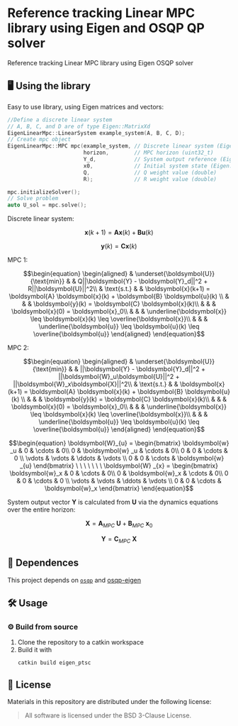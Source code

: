 # Reference tracking Linear MPC library using Eigen and OSQP QP solver
Reference tracking Linear MPC library using Eigen OSQP solver 

## 🖥️ Using the library

Easy to use library, using Eigen matrices and vectors:

```cpp
//Define a discrete linear system 
// A, B, C, and D are of type Eigen::MatrixXd
EigenLinearMpc::LinearSystem example_system(A, B, C, D); 
// Create mpc object
EigenLinearMpc::MPC mpc(example_system, // Discrete linear system (EigenLinearMpc::LinearSystem)
                        horizon,        // MPC horizon (uint32_t)
                        Y_d,            // System output reference (Eigen::VectorXd)
                        x0,             // Initial system state (Eigen::VectorXd)
                        Q,              // Q weight value (double)
                        R);             // R weight value (double)

mpc.initializeSolver();
// Solve problem
auto U_sol = mpc.solve();
```


Discrete linear system:

$$
\boldsymbol{x}(k+1) = \boldsymbol{A}\boldsymbol{x}(k) + \boldsymbol{B}\boldsymbol{u}(k)
$$

$$
\boldsymbol{y}(k) = \boldsymbol{C}\boldsymbol{x}(k)
$$

  

MPC 1:

  

$$\begin{equation}
\begin{aligned}
& \underset{\boldsymbol{U}}{\text{min}} & &
Q||\boldsymbol{Y} - \boldsymbol{Y}_d||^2 + R||\boldsymbol{U}||^2\\
& \text{s.t.} & & \boldsymbol{x}(k+1) =
\boldsymbol{A} \boldsymbol{x}(k) +
\boldsymbol{B} \boldsymbol{u}(k) \\
& & & \boldsymbol{y}(k) =
\boldsymbol{C} \boldsymbol{x}(k)\\
& & & \boldsymbol{x}(0) =
\boldsymbol{x}_0\\
& & & \underline{\boldsymbol{x}} \leq  \boldsymbol{x}(k) \leq  \overline{\boldsymbol{x}}\\
& & & \underline{\boldsymbol{u}} \leq  \boldsymbol{u}(k) \leq  \overline{\boldsymbol{u}}
\end{aligned}
\end{equation}$$

MPC 2:

$$\begin{equation}
\begin{aligned}
& \underset{\boldsymbol{U}}{\text{min}} & &
||\boldsymbol{Y} - \boldsymbol{Y}_d||^2 + ||\boldsymbol{W}_u\boldsymbol{U}||^2 + ||\boldsymbol{W}_x\boldsymbol{X}||^2\\
& \text{s.t.} & & \boldsymbol{x}(k+1) =
\boldsymbol{A} \boldsymbol{x}(k) +
\boldsymbol{B} \boldsymbol{u}(k) \\
& & & \boldsymbol{y}(k) =
\boldsymbol{C} \boldsymbol{x}(k)\\
& & & \boldsymbol{x}(0) =
\boldsymbol{x}_0\\
& & & \underline{\boldsymbol{x}} \leq  \boldsymbol{x}(k) \leq  \overline{\boldsymbol{x}}\\
& & & \underline{\boldsymbol{u}} \leq  \boldsymbol{u}(k) \leq  \overline{\boldsymbol{u}}
\end{aligned}
\end{equation}$$

$$\begin{equation}
\boldsymbol{W}_{u} =
\begin{bmatrix}
\boldsymbol{w} _u & 0 & \cdots & 0\\
0 & \boldsymbol{w} _u & \cdots & 0\\
0 & 0 & \cdots & 0 \\
\vdots & \vdots & \ddots & \vdots \\
0 & 0 & \cdots & \boldsymbol{w} _{u}
\end{bmatrix} \ \ \ \ \ \ \
\boldsymbol{W} _{x} =
\begin{bmatrix}
\boldsymbol{w}_x & 0 & \cdots & 0\\
0 & \boldsymbol{w}_x & \cdots & 0\\
0 & 0 & \cdots & 0 \\
\vdots & \vdots & \ddots & \vdots \\
0 & 0 & \cdots & \boldsymbol{w}_x
\end{bmatrix}
\end{equation}$$

System output vector $\boldsymbol{Y}$ is calculated from $\boldsymbol{U}$ via the dynamics equations over the entire horizon:

$$\boldsymbol{X} = \boldsymbol{A}_{MPC} \ \boldsymbol{U} + \boldsymbol{B} _{MPC} \ \boldsymbol{x}_0$$

$$
\boldsymbol{Y} = \boldsymbol{C}_{MPC} \ \boldsymbol{X}
$$

## 📄 Dependences

This project depends on [`osqp`](https://github.com/ivatavuk/osqp) and [osqp-eigen](https://github.com/ivatavuk/osqp-eigen)

## 🛠️ Usage

### ⚙️ Build from source

1. Clone the repository to a catkin workspace
2. Build it with
   ```
   catkin build eigen_ptsc
   ```

## 📝 License

Materials in this repository are distributed under the following license:

> All software is licensed under the BSD 3-Clause License.
